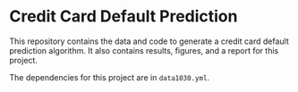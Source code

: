 # Credit Card Default Prediction

This repository contains the data and code to generate a credit card default prediction algorithm. It also contains results, figures, and a report for this project.

The dependencies for this project are in  `data1030.yml`.
